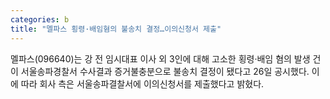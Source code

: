 ```yaml
---
categories: b
title: "멜파스 횡령·배임혐의 불송치 결정…이의신청서 제출"
---
```

 멜파스(096640)는 강 전 임시대표 이사 외 3인에 대해 고소한 횡령·배임 혐의 발생 건이 서울송파경찰서 수사결과 증거불충분으로 불송치 결정이 됐다고 26일 공시했다. 이에 따라 회사 측은 서울송파결찰서에 이의신청서를 제출했다고 밝혔다.
